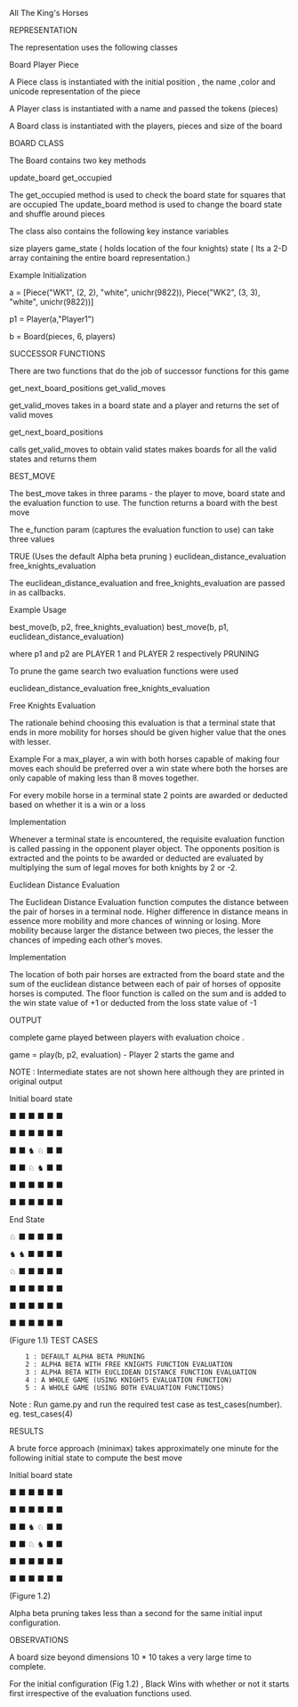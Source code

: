 All The King's Horses


REPRESENTATION 

The representation uses the following classes

Board
Player
Piece
	
A Piece class is instantiated with the initial position , the name ,color and unicode representation of the piece 

A Player class is instantiated with a name and passed the tokens (pieces)

A Board class is instantiated with the players, pieces and size of the board


BOARD CLASS
               
The Board contains two key methods

update_board 
get_occupied

The get_occupied method is used to check the board state for squares that are occupied
The update_board method is used to change the board state and shuffle around pieces

The class also contains the following key instance variables

size
players
game_state ( holds location of the four knights)
state ( Its a 2-D array  containing the entire board representation.)





Example Initialization

a = [Piece("WK1", (2, 2), "white", unichr(9822)), Piece("WK2", (3, 3), "white", unichr(9822))]

p1 = Player(a,"Player1")

b = Board(pieces, 6, players)


SUCCESSOR FUNCTIONS

There are two functions that do the job of successor functions for this game

get_next_board_positions
get_valid_moves

get_valid_moves takes in a board state and a player and returns the set of valid moves

get_next_board_positions 

calls get_valid_moves to obtain valid states
makes boards for all the valid states and returns them	

BEST_MOVE 

The best_move takes in three params - the player to move, board state and the evaluation
function to use. The function returns a board with the best move

The e_function param (captures the evaluation function to use) can take three values

TRUE (Uses the default Alpha beta pruning )
euclidean_distance_evaluation 
free_knights_evaluation

The euclidean_distance_evaluation and free_knights_evaluation are passed in as callbacks.

Example Usage

best_move(b, p2, free_knights_evaluation)
best_move(b, p1, euclidean_distance_evaluation)

where p1 and p2 are PLAYER 1 and PLAYER 2 respectively
PRUNING 

To prune the game search two evaluation functions were used 

euclidean_distance_evaluation 
free_knights_evaluation


Free Knights Evaluation

The rationale behind choosing this evaluation is that a terminal state that ends in more mobility for horses should be given higher value that the ones with lesser. 

Example  For a max_player,  a win with both horses capable of making four moves each should be preferred over a win state where both the horses are only capable of making less than 8 moves together.

For every mobile horse in a terminal state 2 points are awarded or deducted based on whether it is a win or a loss


Implementation

Whenever a terminal state is encountered, the requisite evaluation function is called passing in the opponent player object. The opponents position is extracted and the points to be awarded or deducted are evaluated by multiplying the sum of legal moves for both knights by 2 or -2. 

Euclidean Distance Evaluation

The Euclidean Distance Evaluation function computes the distance between the pair of horses in a terminal node. Higher difference in distance means in essence more mobility and more chances of winning or losing. More mobility because larger the distance between two pieces, the lesser the chances of impeding each other’s moves.

Implementation

The location of both pair horses are extracted from the board state and the sum of the euclidean distance between each of pair of horses of opposite horses is computed. 
The floor function is called on the sum and is added to the win state value of +1 or deducted from the loss state value of -1


OUTPUT

complete game played between players with evaluation choice . 

 game = play(b, p2, evaluation) - Player 2 starts the game and 

NOTE : Intermediate states are not shown here although they are printed in original output

Initial board state                   

■  ■  ■    ■  ■  ■  

■  ■  ■    ■  ■  ■  

■  ■  ♞  ♘  ■  ■  

■  ■  ♘  ♞  ■  ■  

■  ■   ■  ■   ■  ■  
 
■  ■   ■  ■   ■  ■  



End State 


♘   ■  ■  ■  ■  ■  

♞  ♞  ■  ■  ■  ■  

♘   ■  ■  ■  ■  ■  

■    ■  ■  ■  ■  ■  

■    ■  ■  ■  ■  ■  

■    ■  ■  ■  ■  ■  


(Figure 1.1)
TEST CASES

        1 : DEFAULT ALPHA BETA PRUNING
        2 : ALPHA BETA WITH FREE KNIGHTS FUNCTION EVALUATION
        3 : ALPHA BETA WITH EUCLIDEAN DISTANCE FUNCTION EVALUATION
        4 : A WHOLE GAME (USING KNIGHTS EVALUATION FUNCTION)
        5 : A WHOLE GAME (USING BOTH EVALUATION FUNCTIONS)

Note : Run game.py  and run the required test case as  test_cases(number). 
eg. test_cases(4)


RESULTS

A brute force approach (minimax) takes approximately one minute for the following initial state to compute the best move

Initial board state                   

■  ■  ■    ■  ■  ■  

■  ■  ■    ■  ■  ■  

■  ■  ♞  ♘  ■  ■  

■  ■  ♘  ♞  ■  ■  

■  ■   ■  ■   ■  ■  
 
■  ■   ■  ■   ■  ■  

(Figure 1.2)

Alpha beta pruning takes less than a second for the same initial input configuration. 





OBSERVATIONS

A board size beyond dimensions 10 * 10 takes a very large time to complete. 

For the initial configuration (Fig 1.2) , Black Wins with whether or not it starts first irrespective of the evaluation functions used. 



